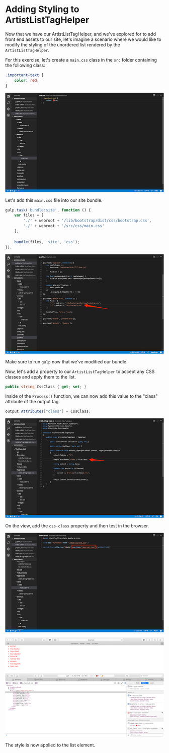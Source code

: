 # Adding Styling to ArtistListTagHelper

Now that we have our ArtistListTagHelper, and we've explored for to add front end assets to our site, let's imagine a scenario where we would like to modify the styling of the unordered list rendered by the `ArtistListTagHelper`.

For this exercise, let's create a `main.css` class in the `src` folder containing the following class:

```css
.important-text {
	color: red;
}
```

![](./images/vc-main-css.png)

Let's add this `main.css` file into our site bundle.

```js
gulp.task('bundle:site', function () {
	var files = [
		'./' + webroot + '/lib/bootstrap/dist/css/bootstrap.css',
		'./' + webroot + '/src/css/main.css'
	];
	
	bundle(files, 'site', 'css');
});
```

![](./images/vc-gulp-main-css.png)

Make sure to run `gulp` now that we've modified our bundle.

Now, let's add a property to our `ArtistListTagHelper` to accept any CSS classes and apply them to the list.

```csharp
public string CssClass { get; set; }
```

Inside of the `Process()` function, we can now add this value to the "class" attribute of the output tag.

```csharp
output.Attributes["class"] = CssClass;
```

![](./images/vc-artistlist-css-class.png)

On the view, add the `css-class` property and then test in the browser.

![](./images/vc-index-css-class.png)

![](./images/vc-css-class-browser.png)

The style is now applied to the list element.